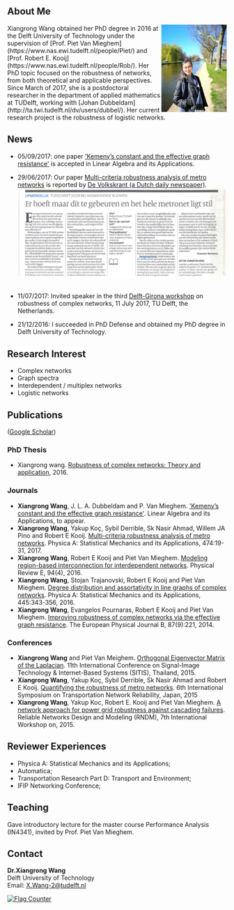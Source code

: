 ## About Me

<img align="right" width='150' src="xiangrong.jpeg">
Xiangrong Wang obtained her PhD degree in 2016 at the Delft University of Technology under the supervision of [Prof. Piet Van Mieghem](https://www.nas.ewi.tudelft.nl/people/Piet/) and [Prof. Robert E. Kooij](https://www.nas.ewi.tudelft.nl/people/Rob/).
Her PhD topic focused on the robustness of networks,  from both theoretical and applicable perspectives. Since March of 2017, she is a postdoctoral researcher in the department of applied mathematics at TUDelft, working with [Johan Dubbeldam](http://ta.twi.tudelft.nl/dv/users/dubbel/).  Her current research project is the robustness of logistic networks. 

## News
* 05/09/2017: one paper ['Kemeny’s constant and the effective graph resistance'](https://www.nas.ewi.tudelft.nl/people/Piet/papers/LAA2017_Kemeny_constant_pseudoinverse_Laplacian.pdf) is accepted in Linear Algebra and its Applications.
* 29/06/2017: Our paper [Multi-criteria robustness analysis of metro networks](http://www.sciencedirect.com/science/article/pii/S0378437117300675) is reported by [De Volkskrant (a Dutch daily newspaper)]( http://www.volkskrant.nl/wetenschap/er-hoeft-maar-dit-te-gebeuren-en-het-hele-metronet-ligt-stil~a4503063/). 
        <img align="middle" width='500' src= "metro_article_deVolkstrant.png">  

* 11/07/2017: Invited speaker in the third [Delft-Girona workshop](https://www.nas.ewi.tudelft.nl/rocn/index.html) on robustness of complex networks, 11 July 2017, TU Delft, the Netherlands.
* 21/12/2016: I succeeded in PhD Defense and obtained my PhD degree in Delft University of Technology.

## Research Interest
- Complex networks
- Graph spectra
- Interdependent / multiplex networks
- Logistic networks

## Publications 
([Google Scholar](https://scholar.google.com/citations?user=LJm0X3AAAAAJ&hl=en))

### PhD Thesis
- Xiangrong wang. [Robustness of complex networks: Theory and application](https://repository.tudelft.nl/islandora/object/uuid:c107cc92-d275-45df-ad56-b754e8ead98c/datastream/OBJ/view), 2016.

### Journals
- __Xiangrong Wang__,  J. L. A. Dubbeldam and P. Van Mieghem. ['Kemeny’s constant and the effective graph resistance'](https://www.nas.ewi.tudelft.nl/people/Piet/papers/LAA2017_Kemeny_constant_pseudoinverse_Laplacian.pdf). Linear Algebra and its Applications, to appear.
- __Xiangrong Wang__, Yakup Koç, Sybil Derrible, Sk Nasir Ahmad, Willem JA Pino and Robert E Kooij. [Multi-criteria robustness analysis of metro networks](http://www.sciencedirect.com/science/article/pii/S0378437117300675). Physica A: Statistical Mechanics and its Applications, 474:19-31, 2017.
- __Xiangrong Wang__, Robert E Kooij and Piet Van Mieghem. [Modeling region-based interconnection for interdependent networks](https://www.nas.ewi.tudelft.nl/people/Piet/papers/PhysRevE2016_Regionbased_Interdependency.pdf). Physical Review E, 94(4), 2016. 
- __Xiangrong Wang__, Stojan Trajanovski, Robert E Kooij and Piet Van Mieghem. [Degree distribution and assortativity in line graphs of complex networks](https://www.nas.ewi.tudelft.nl/people/Piet/papers/PhysicaA2015_line_graph_degree_assortativity.pdf). Physica A: Statistical Mechanics and its Applications, 445:343-356, 2016.
- __Xiangrong Wang__, Evangelos Pournaras, Robert E Kooij and Piet Van Mieghem. [Improving robustness of complex networks via the effective graph resistance](https://link.springer.com/article/10.1140/epjb/e2014-50276-0). The European Physical Journal B, 87(9):221, 2014. 

### Conferences
- __Xiangrong Wang__ and Piet Van Meighem. [Orthogonal Eigenvector Matrix of the Laplacian](https://www.researchgate.net/profile/Xiangrong_Wang2/publication/287201773_Orthogonal_Eigenvector_Matrix_of_the_Laplacian/links/5672d5d708aedbbb3f9f6dc5.pdf). 11th International Conference on Signal-Image Technology & Internet-Based Systems (SITIS), Thailand, 2015.
- __Xiangrong Wang__, Yakup Koç, Sybil Derrible, Sk Nasir Ahmad and Robert E Kooij. [Quantifying the robustness of metro networks](https://arxiv.org/pdf/1505.06664.pdf). 6th International Symposium on Transportation Network Reliability, Japan, 2015
- __Xiangrong Wang__, Yakup Koc, Robert E. Kooij and Piet Van Mieghem. [A network approach for power grid robustness against cascading failures](http://ieeexplore.ieee.org/abstract/document/7325231/). Reliable Networks Design and Modeling (RNDM), 7th International Workshop on, 2015.

## Reviewer Experiences
- Physica A: Statistical Mechanics and its Applications;  
- Automatica;  
- Transportation Research Part D: Transport and Environment;  
- IFIP Networking Conference;  

## Teaching
Gave introductory lecture for the master course Performance Analysis (IN4341), invited by Prof. Piet Van Mieghem.

## Contact
**Dr.Xiangrong Wang**  
Delft University of Technology  
Email: X.Wang-2@tudelft.nl

<a href="http://s05.flagcounter.com/more/Pii"><img src="http://s05.flagcounter.com/map/Pii/size_m/txt_000000/border_CCCCCC/pageviews_1/viewers_0/flags_0/" alt="Flag Counter" border="0"></a>
